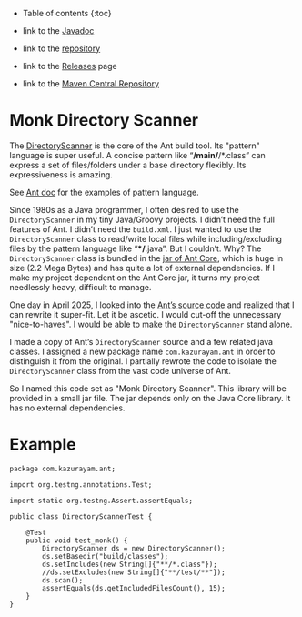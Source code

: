 - Table of contents
{:toc}

-   link to the [Javadoc](https://kazurayam.github.io/MonkDirectoryScanner/api)

-   link to the [repository](https://www.github.com/kazurayam/MonkDirectoryScanner)

-   link to the [Releases](https://www.github.com/kazurayam/MonkDirectoryScanner/releases) page

-   link to the [Maven Central Repository](https://central.sonatype.com/artifact/com.kazurayam/monk-directory-scanner)

# Monk Directory Scanner

The [DirectoryScanner](https://ant.apache.org/manual/api/org/apache/tools/ant/DirectoryScanner.html) is the core of the Ant build tool. Its "pattern" language is super useful. A concise pattern like “**/main/**/\*.class” can express a set of files/folders under a base directory flexibly. Its expressiveness is amazing.

See [Ant doc](https://ant.apache.org/manual/dirtasks.html#patterns) for the examples of pattern language.

Since 1980s as a Java programmer, I often desired to use the `DirectoryScanner` in my tiny Java/Groovy projects. I didn’t need the full features of Ant. I didn’t need the `build.xml`. I just wanted to use the `DirectoryScanner` class to read/write local files while including/excluding files by the pattern language like “**\*/**.java”. But I couldn’t. Why? The `DirectoryScanner` class is bundled in the [jar of Ant Core](https://mvnrepository.com/artifact/org.apache.ant/ant), which is huge in size (2.2 Mega Bytes) and has quite a lot of external dependencies. If I make my project dependent on the Ant Core jar, it turns my project needlessly heavy, difficult to manage.

One day in April 2025, I looked into the [Ant’s source code](https://github.com/apache/ant/blob/master/src/main/org/apache/tools/ant/DirectoryScanner.java) and realized that I can rewrite it super-fit. Let it be ascetic. I would cut-off the unnecessary "nice-to-haves". I would be able to make the `DirectoryScanner` stand alone.

I made a copy of Ant’s `DirectoryScanner` source and a few related java classes. I assigned a new package name `com.kazurayam.ant` in order to distinguish it from the original. I partially rewrote the code to isolate the `DirectoryScanner` class from the vast code universe of Ant.

So I named this code set as "Monk Directory Scanner". This library will be provided in a small jar file. The jar depends only on the Java Core library. It has no external dependencies.

# Example

    package com.kazurayam.ant;

    import org.testng.annotations.Test;

    import static org.testng.Assert.assertEquals;

    public class DirectoryScannerTest {

        @Test
        public void test_monk() {
            DirectoryScanner ds = new DirectoryScanner();
            ds.setBasedir("build/classes");
            ds.setIncludes(new String[]{"**/*.class"});
            //ds.setExcludes(new String[]{"**/test/**"});
            ds.scan();
            assertEquals(ds.getIncludedFilesCount(), 15);
        }
    }
